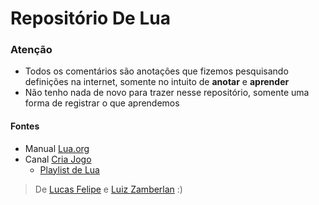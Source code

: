 # Repositório De Lua

### Atenção
* Todos os comentários são anotações que fizemos pesquisando definições na internet, somente no intuito de **anotar** e **aprender**
* Não tenho nada de novo para trazer nesse repositório, somente uma forma de registrar o que aprendemos

#### Fontes

  * Manual [Lua.org](https://www.lua.org/manual/5.1/pt)
  * Canal [Cria Jogo](https://www.youtube.com/channel/UC6BJ2X5Vr6h5TdT7tNY7iAA)
	  * [Playlist de Lua](https://www.youtube.com/watch?v=_EyRsqA_tKA&list=PLqYboeh3Jru55Yq4J08zsBoOwwwjUtZNA)

> De [Lucas Felipe](https://github.com/LucassFelipe/) e [Luiz Zamberlan](https://github.com/LuiZamberlan) :)